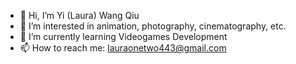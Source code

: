 - 👋 Hi, I’m Yi (Laura) Wang Qiu
- 👀 I’m interested in animation, photography, cinematography, etc.
- 🌱 I’m currently learning Videogames Development
- 📫 How to reach me: lauraonetwo443@gmail.com